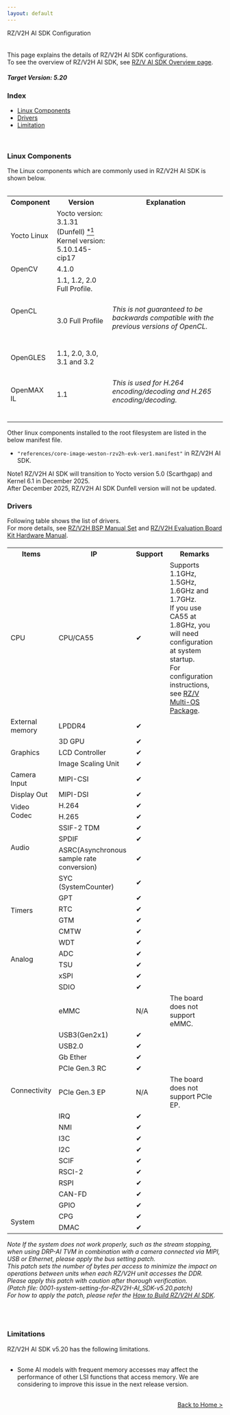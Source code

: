 ```yaml
---
layout: default
---
```

<!-- Title -->
<div class="container">
    <div class="row">
        <div class="top col-12">
            RZ/V2H AI SDK Configuration
        </div>
    </div>
</div>

<br>
<br>
<!-- Brief Explanation -->
This page explains the details of RZ/V2H AI SDK configurations.
<br>
To see the overview of RZ/V2H AI SDK, see <a href="{{ site.url }}{{ site.baseurl }}{% link ai-sdk.md %}">RZ/V AI SDK Overview page</a>.

<!-- Contents -->
<div class="container">
    <div class="row">
        <div class="col-12">
            <h5>
                <b>
                    Target Version: 5.20
                </b>
            </h5>
        </div>
        <div class="col-12">
            <h3 id="v2h-index">
                Index
            </h3>
            <ul>
                <li>
                    <a href="#v2h-component">
                        Linux Components
                    </a>
                </li>
                <li>
                    <a href="#v2h-driver">
                        Drivers
                    </a>
                </li>
                <li>
                    <a href="#v2h-limit">
                        Limitation
                    </a>
                </li>
            </ul>
        </div>
        <br>
        <div class="col-12">
            <h3 id="v2h-component">
                Linux Components
            </h3>
            The Linux components which are commonly used in RZ/V2H AI SDK is shown below.
            <br>
            <br>
            <table class="gstable mt-1">
                <tr>
                    <th>
                        Component
                    </th>
                    <th>
                        Version
                    </th>
                    <th>
                        Explanation
                    </th>
                </tr>
                <tr>
                    <td>                <!-- Component -->
                        Yocto Linux
                    </td>
                    <td>                <!-- Version -->
                        Yocto version: 3.1.31 (Dunfell)
                        <a href="#footnote_v2h_linux_components">
                            <sup>
                                *1
                            </sup>
                        </a>
                        <br>
                        Kernel version: 5.10.145-cip17
                    </td>
                    <td>                <!-- Explanation -->
                        <!-- Empty -->
                    </td>
                </tr>
                <tr>
                    <td>                <!-- Component -->
                        OpenCV
                    </td>
                    <td>                <!-- Version -->
                        4.1.0
                    </td>
                    <td>                <!-- Explanation -->
                        <!-- Empty -->
                    </td>
                </tr>
                <tr>
                    <td rowspan="2">    <!-- Component -->
                        OpenCL
                    </td>
                    <td>                <!-- Version -->
                        1.1, 1.2, 2.0 Full Profile.
                    </td>
                    <td>                <!-- Explanation -->
                        <!-- Empty -->
                    </td>
                </tr>
                <tr>
                                        <!-- Component : OpenCL -->
                    <td>                <!-- Version -->
                        3.0 Full Profile
                    </td>
                    <td>                <!-- Explanation -->
                        <h6 class="mb-1">
                            This is not guaranteed to be backwards compatible with the previous versions of OpenCL.
                        </h6>
                    </td>
                </tr>
                <tr>
                    <td>                <!-- Component -->
                        OpenGLES
                    </td>
                    <td>                <!-- Version -->
                        1.1, 2.0, 3.0, 3.1 and 3.2
                    </td>
                    <td>                <!-- Explanation -->
                        <!-- Empty -->
                    </td>
                </tr>
                <tr>
                    <td>                <!-- Component -->
                        OpenMAX IL
                    </td>
                    <td>                <!-- Version -->
                        1.1
                    </td>
                    <td>                <!-- Explanation -->
                        <h6 class="mb-1">
                            This is used for H.264 encoding/decoding and H.265 encoding/decoding.
                        </h6>
                    </td>
                </tr>
            </table>
            Other linux components installed to the root filesystem are listed in the below manifest file.
            <br>
            <ul>
                <li>
                    <code>"references/core-image-weston-rzv2h-evk-ver1.manifest"</code> in RZ/V2H AI SDK.
                </li>
            </ul>
            <div class="note">
                <span class="note-title" id="footnote_v2h_linux_components">Note1</span>
                RZ/V2H AI SDK will transition to Yocto version 5.0 (Scarthgap) and Kernel 6.1 in December 2025.<br>
                After December 2025, RZ/V2H AI SDK Dunfell version will not be updated.<br>
            </div>
        </div>
        <div class="col-12">
            <h3 id="v2h-driver">
                Drivers
            </h3>
            Following table shows the list of drivers.<br>
            For more details, see <a href="https://www.renesas.com/document/mas/rzv2h-and-rzv2n-bsp-manual-set-rtk0ef0045z94001azj-v103zip">RZ/V2H BSP Manual Set</a> and <a href="https://www.renesas.com/products/microcontrollers-microprocessors/rz-mpus/rzv2h-evk-rzv2h-quad-core-vision-ai-mpu-evaluation-kit" target="_blank" rel="noopener noreferrer">RZ/V2H Evaluation Board Kit Hardware Manual</a>. 
            <!-- UNCOMMENT following for v5.00 release. -->
            <!-- <div class="note">
                <span class="note-title">Note</span>
                <span class="text-info">&#10004;</span> shows newly supported drivers.
                <br>
            </div> -->
            <!-- MEMO: For maintenance
                    When updating the version, follow the rules below
                    - For existing support      &#10004;
                    - For newly support         <span class="text-info">&#10004;</span>
             -->
            <h6>
                <table class="gstable mt-1">
                    <tr>
                        <th>
                            Items
                        </th>
                        <th>
                            IP
                        </th>
                        <th>
                            Support
                        </th>
                        <th>
                            Remarks
                        </th>
                    </tr>
                    <tr>
                        <td>                    <!-- Item -->
                            CPU
                        </td>
                        <td>                    <!-- IP -->
                            CPU/CA55
                        </td>
                        <td>                    <!-- Support -->
                            &#10004;
                        </td>
                        <td>                    <!-- Remarks -->
                            Supports 1.1GHz, 1.5GHz, 1.6GHz and 1.7GHz.<br>
                            If you use CA55 at 1.8GHz, you will need configuration at system startup.<br>
                            For configuration instructions, see <a href="https://www.renesas.com/software-tool/rzv-group-multi-os-package" target="_blank" rel="noopener noreferrer">RZ/V Multi-OS Package</a>.
                        </td>
                    </tr>
                    <tr>
                        <td>                    <!-- Item -->
                            External memory
                        </td>
                        <td>                    <!-- IP -->
                            LPDDR4
                        </td>
                        <td>                    <!-- IP -->
                            &#10004;
                        </td>
                        <td>                    <!-- Remarks -->
                            <!-- Empty -->
                        </td>
                    </tr>
                    <tr>
                        <td rowspan="3">
                            Graphics
                        </td>
                        <td>                    <!-- IP -->
                            3D GPU
                        </td>
                        <td>                    <!-- Support -->
                            &#10004;
                        </td>
                        <td>                    <!-- Remarks -->
                            <!-- Empty -->
                        </td>
                    </tr>
                    <tr>
                        <td>                    <!-- Item -->
                            LCD Controller
                        </td>
                        <td>                    <!-- Support -->
                            &#10004;
                        </td>
                        <td>                    <!-- Remarks -->
                            <!-- Empty -->
                        </td>
                    </tr>
                    <tr>
                        <td>                    <!-- Item -->
                            Image Scaling Unit
                        </td>
                        <td>                    <!-- Support -->
                            &#10004;
                        </td>                        <td>
                            <!-- Empty -->
                        </td>
                    </tr>
                    <tr>
                        <td>                    <!-- Item -->
                            Camera Input
                        </td>
                        <td>                    <!-- IP -->
                            MIPI-CSI
                        </td>
                        <td>                    <!-- Support -->
                            &#10004;
                        </td>
                        <td>                    <!-- Remarks -->
                            <!-- Empty -->
                            <!-- 
                                Memo: Do NOT write following statement since this only applies for Linux, which does not consider e-CAM camera.
                                "Operation verified with CoralCamera"
                             -->
                        </td>
                    </tr>
                    <tr>
                        <td>                    <!-- Item -->
                            Display Out
                        </td>
                        <td>                    <!-- IP -->
                            MIPI-DSI
                        </td>
                        <td>                    <!-- Support -->
                            &#10004;
                        </td>
                        <td>
                        </td>
                    </tr>
                    <tr>
                        <td rowspan="2">         <!-- Item -->
                            Video Codec
                        </td>
                        <td>                    <!-- IP -->
                            H.264
                        </td>
                        <td>                    <!-- Support -->
                            &#10004;
                        </td>
                        <td>
                            <!-- Empty -->
                        </td>
                    </tr>
                    <tr>
                                                <!-- Item : Video Codec -->
                        <td>                    <!-- IP -->
                            H.265
                        </td>
                        <td>                    <!-- Remarks -->
                            &#10004;
                        </td>
                        <td>
                            <!-- Empty -->
                        </td>
                    </tr>
                    <tr>
                        <td rowspan="3">         <!-- Item -->
                            Audio
                        </td>
                        <td>                    <!-- IP -->
                            SSIF-2 TDM
                        </td>
                        <td>                    <!-- Support -->
                            &#10004;
                        </td>
                        <td>                    <!-- Remarks -->
                            <!-- Empty -->
                        </td>
                    </tr>
                    <tr>
                                                <!-- Item : Audio -->
                        <td>                    <!-- IP -->
                            SPDIF
                        </td>
                        <td>                    <!-- Support -->
                            &#10004;
                        </td>
                        <td>                    <!-- Remarks -->
                            <!-- Empty -->
                        </td>
                    </tr>
                    <tr>
                                                <!-- Item : Audio -->
                        <td>                    <!-- IP -->
                            ASRC(Asynchronous sample rate conversion)
                        </td>
                        <td>                    <!-- Support -->
                            &#10004;
                        </td>
                        <td>                    <!-- Remarks -->
                            <!-- Empty -->
                        </td>
                    </tr>
                    <tr>
                        <td rowspan="6">         <!-- Item -->
                            Timers
                        </td>
                        <td>                    <!-- IP -->
                            SYC (SystemCounter)
                        </td>
                        <td>                    <!-- Support -->
                            &#10004;
                        </td>
                        <td>                    <!-- Remarks -->
                            <!-- Empty -->
                        </td>
                    </tr>
                    <tr>
                                                <!-- Item : Timers-->
                        <td>                    <!-- IP -->
                            GPT
                        </td>
                        <td>                    <!-- Support -->
                            &#10004;
                        </td>
                        <td>                    <!-- Remarks -->
                            <!-- Empty -->
                        </td>
                    </tr>
                    <tr>
                                                <!-- Item : Timers-->
                        <td>                    <!-- IP -->
                            RTC
                        </td>
                        <td>                    <!-- Support -->
                            &#10004;
                        </td>
                        <td>                    <!-- Remarks -->
                            <!-- Empty -->
                        </td>
                    </tr>
                    <tr>
                                                <!-- Item : Timers-->
                        <td>                    <!-- IP -->
                            GTM
                        </td>
                        <td>                    <!-- Support -->
                            &#10004;
                        </td>
                        <td>                    <!-- Remarks -->
                            <!-- Empty -->
                        </td>
                    </tr>
                    <tr>
                                                <!-- Item : Timers-->
                        <td>                    <!-- IP -->
                            CMTW
                        </td>
                        <td>                    <!-- Support -->
                            &#10004;
                        </td>
                        <td>                    <!-- Remarks -->
                            <!-- Empty -->
                        </td>
                    </tr>
                    <tr>
                                                <!-- Item : Timers-->
                        <td>                    <!-- IP -->
                            WDT
                        </td>
                        <td>                    <!-- Support -->
                            &#10004;
                        </td>
                        <td>                    <!-- Remarks -->
                            <!-- Empty -->
                        </td>
                    </tr>
                    <tr>
                        <td rowspan="2">         <!-- Item -->
                            Analog
                        </td>
                        <td>                    <!-- IP -->
                            ADC
                        </td>
                        <td>                    <!-- Support -->
                            &#10004;
                        </td>
                        <td>                    <!-- Remarks -->
                            <!-- Empty -->
                        </td>
                    </tr>
                    <tr>
                                                <!-- Item : Analog-->
                        <td>                    <!-- IP -->
                            TSU
                        </td>
                        <td>                    <!-- Support -->
                            &#10004;
                        </td>
                        <td>                    <!-- Remarks -->
                            <!-- Empty -->
                        </td>
                    </tr>
                    <tr>
                        <td rowspan="17">         <!-- Item -->
                            Connectivity
                        </td>
                        <td>                    <!-- IP -->
                            xSPI
                        </td>
                        <td>                    <!-- Support -->
                            &#10004;
                        </td>
                        <td>                    <!-- Remarks -->
                            <!-- Empty -->
                        </td>
                    </tr>
                    <tr>
                                                <!-- Item : Connectivity-->
                        <td>                    <!-- IP -->
                            SDIO
                        </td>
                        <td>                    <!-- Support -->
                            &#10004;
                        </td>
                        <td>                    <!-- Remarks -->
                            <!-- Empty -->
                        </td>
                    </tr>
                    <tr>
                                                <!-- Item : Connectivity-->
                        <td>                    <!-- IP -->
                            eMMC
                        </td>
                        <td>N/A</td>
                        <td>The board does not support eMMC.</td>
                    </tr>
                    <tr>
                                                <!-- Item : Connectivity-->
                        <td>                    <!-- IP -->
                            USB3(Gen2x1)
                        </td>
                        <td>                    <!-- Support -->
                            &#10004;
                        </td>
                        <td>                    <!-- Remarks -->
                            <!-- Empty -->
                        </td>
                    </tr>
                    <tr>
                                                <!-- Item : Connectivity-->
                        <td>                    <!-- IP -->
                            USB2.0
                        </td>
                        <td>                    <!-- Support -->
                            &#10004;
                        </td>
                        <td>                    <!-- Remarks -->
                            <!-- Empty -->
                        </td>
                    </tr>
                    <tr>
                                                <!-- Item : Connectivity-->
                        <td>                    <!-- IP -->
                            Gb Ether
                        </td>
                        <td>                    <!-- Support -->
                            &#10004;
                        </td>
                        <td>                    <!-- Remarks -->
                            <!-- Empty -->
                        </td>
                    </tr>
                    <tr>
                                                <!-- Item : Connectivity-->
                        <td>                    <!-- IP -->
                            PCIe Gen.3 RC
                        </td>
                        <td>                    <!-- Support -->
                            &#10004;
                        </td>
                        <td>                    <!-- Remarks -->
                            <!-- Empty -->
                        </td>
                    </tr>
                    <tr>
                                                <!-- Item : Connectivity-->
                        <td>                    <!-- IP -->
                            PCIe Gen.3 EP
                        </td>
                        <td>N/A</td>
                        <td>The board does not support PCIe EP.</td>
                    </tr>
                    <tr>
                                                <!-- Item : Connectivity-->
                        <td>                    <!-- IP -->
                            IRQ
                        </td>
                        <td>                    <!-- Support -->
                            &#10004;
                        </td>
                        <td>                    <!-- Remarks -->
                            <!-- Empty -->
                        </td>
                    </tr>
                    <tr>
                                                <!-- Item : Connectivity-->
                        <td>                    <!-- IP -->
                            NMI
                        </td>
                        <td>                    <!-- Support -->
                            &#10004;
                        </td>
                        <td>                    <!-- Remarks -->
                            <!-- Empty -->
                        </td>
                    </tr>
                    <tr>
                                                <!-- Item : Connectivity-->
                        <td>                    <!-- IP -->
                            I3C
                        </td>
                        <td>                    <!-- Support -->
                            &#10004;
                        </td>
                        <td>                    <!-- Remarks -->
                            <!-- Empty -->
                        </td>
                    </tr>
                    <tr>
                                                <!-- Item : Connectivity-->
                        <td>                    <!-- IP -->
                            I2C
                        </td>
                        <td>                    <!-- Support -->
                            &#10004;
                        </td>
                        <td>                    <!-- Remarks -->
                            <!-- Empty -->
                        </td>
                    </tr>
                    <tr>
                                                <!-- Item : Connectivity-->
                        <td>                    <!-- IP -->
                            SCIF
                        </td>
                        <td>                    <!-- Support -->
                            &#10004;
                        </td>
                        <td>                    <!-- Remarks -->
                            <!-- Empty -->
                        </td>
                    </tr>
                    <tr>
                                                <!-- Item : Connectivity-->
                        <td>                    <!-- IP -->
                            RSCI-2
                        </td>
                        <td>                    <!-- Support -->
                            &#10004;
                        </td>
                        <td>                    <!-- Remarks -->
                            <!-- Empty -->
                        </td>
                    </tr>
                    <tr>
                                                <!-- Item : Connectivity-->
                        <td>                    <!-- IP -->
                            RSPI
                        </td>
                        <td>                    <!-- Support -->
                            &#10004;
                        </td>
                        <td>                    <!-- Remarks -->
                            <!-- Empty -->
                        </td>
                    </tr>
                    <tr>
                                                <!-- Item : Connectivity-->
                        <td>                    <!-- IP -->
                            CAN-FD
                        </td>
                        <td>                    <!-- Support -->
                            &#10004;
                        </td>
                        <td>                    <!-- Remarks -->
                            <!-- Empty -->
                        </td>
                    </tr>
                    <tr>
                                                <!-- Item : Connectivity-->
                        <td>                    <!-- IP -->
                            GPIO
                        </td>
                        <td>                    <!-- Support -->
                            &#10004;
                        </td>
                        <td>                    <!-- Remarks -->
                            <!-- Empty -->
                        </td>
                    </tr>
                    <tr>
                        <td rowspan="2">         <!-- Item -->
                            System
                        </td>
                        <td>                    <!-- IP -->
                            CPG
                        </td>
                        <td>                    <!-- Support -->
                            &#10004;
                        </td>
                        <td>                    <!-- Remarks -->
                            <!-- Empty -->
                        </td>
                    </tr>
                    <tr>
                                                <!-- Item : System -->
                        <td>                    <!-- IP -->
                            DMAC
                        </td>
                        <td>                    <!-- Support -->
                            &#10004;
                        </td>
                        <td>                    <!-- Remarks -->
                            <!-- Empty -->
                        </td>
                    </tr>
                </table>
                <div class="note">
                <span class="note-title">Note</span>
                If the system does not work properly, such as the stream stopping,
                when using DRP-AI TVM in combination with a camera connected via MIPI, USB or Ethernet, please apply the bus setting patch.<br>
                This patch sets the number of bytes per access to minimize the impact on operations between units when each RZ/V2H unit accesses the DDR.<br>
                Please apply this patch with caution after thorough verification.<br>
                (Patch file: 0001-system-setting-for-RZV2H-AI_SDK-v5.20.patch)<br>
                For how to apply the patch, please refer the <a href="{{ site.url }}{{ site.baseurl }}{% link howto_build_aisdk_v2h.md %}#bus_patch" role="button" target="_blank" rel="noopener noreferrer">How to Build RZ/V2H AI SDK</a>.
                </div>
            </h6>
            <br>
        </div>
        <div class="col-12">
            <h3 id="v2h-limit">
                Limitations
            </h3>
            RZ/V2H AI SDK v5.20 has the following limitations.
            <br>
            <br>
            <ul>
                <li>
                    Some AI models with frequent memory accesses may affect the performance of other LSI functions that access memory.
                    We are considering to improve this issue in the next release version.
                </li>
            </ul>
            <br>
        </div>
    </div>
<!-- Footer -->
    <div class="row">
        <div class="col-12" align="right">
            <a class="btn btn-secondary square-button" href="{{ site.url }}{{ site.baseurl }}{% link index.md %}" role="button">
                Back to Home >
            </a>
        </div>
    </div>
</div>
